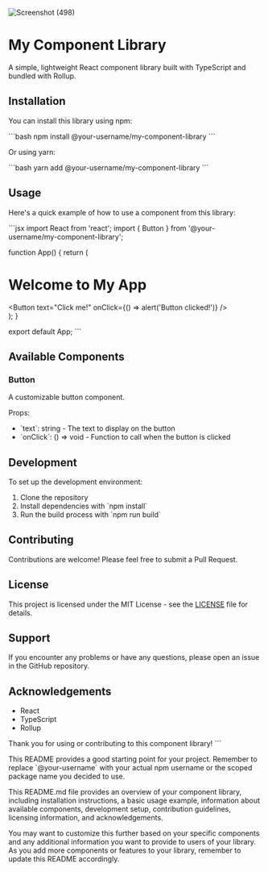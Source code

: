 ![Screenshot (498)](https://github.com/user-attachments/assets/f4374c69-82a6-4219-802e-5080b0b3b467)

# My Component Library

A simple, lightweight React component library built with TypeScript and bundled with Rollup.

## Installation

You can install this library using npm:

\`\`\`bash
npm install @your-username/my-component-library
\`\`\`

Or using yarn:

\`\`\`bash
yarn add @your-username/my-component-library
\`\`\`

## Usage

Here's a quick example of how to use a component from this library:

\`\`\`jsx
import React from 'react';
import { Button } from '@your-username/my-component-library';

function App() {
  return (
    <div>
      <h1>Welcome to My App</h1>
      <Button text="Click me!" onClick={() => alert('Button clicked!')} />
    </div>
  );
}

export default App;
\`\`\`

## Available Components

### Button

A customizable button component.

Props:
- \`text\`: string - The text to display on the button
- \`onClick\`: () => void - Function to call when the button is clicked

## Development

To set up the development environment:

1. Clone the repository
2. Install dependencies with \`npm install\`
3. Run the build process with \`npm run build\`

## Contributing

Contributions are welcome! Please feel free to submit a Pull Request.

## License

This project is licensed under the MIT License - see the [LICENSE](LICENSE) file for details.

## Support

If you encounter any problems or have any questions, please open an issue in the GitHub repository.

## Acknowledgements

- React
- TypeScript
- Rollup

Thank you for using or contributing to this component library!
\`\`\`

This README provides a good starting point for your project. Remember to replace \`@your-username\` with your actual npm username or the scoped package name you decided to use.

</ReactProject>

This README.md file provides an overview of your component library, including installation instructions, a basic usage example, information about available components, development setup, contribution guidelines, licensing information, and acknowledgements. 

You may want to customize this further based on your specific components and any additional information you want to provide to users of your library. As you add more components or features to your library, remember to update this README accordingly.
